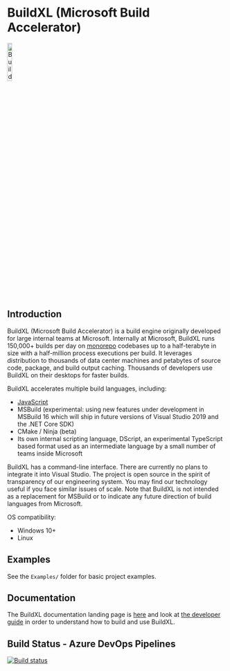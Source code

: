 # BuildXL (Microsoft Build Accelerator)

<img alt="BuildXL Icon" src="Public/Src/Branding/BuildXL.png" width=15%>

## Introduction

BuildXL (Microsoft Build Accelerator) is a build engine originally developed for large internal teams at Microsoft. Internally at Microsoft, BuildXL runs 150,000+ builds per day on [monorepo](https://en.wikipedia.org/wiki/Monorepo) codebases up to a half-terabyte in size with a half-million process executions per build. It leverages distribution to thousands of data center machines and petabytes of source code, package, and build output caching. Thousands of developers use BuildXL on their desktops for faster builds.

BuildXL accelerates multiple build languages, including:

* [JavaScript](Documentation/Wiki/Frontends/js-onboarding.md)
* MSBuild (experimental: using new features under development in MSBuild 16 which will ship in future versions of Visual Studio 2019 and the .NET Core SDK)
* CMake / Ninja (beta)
* Its own internal scripting language, DScript, an experimental TypeScript based format used as an intermediate language by a small number of teams inside Microsoft

BuildXL has a command-line interface. There are currently no plans to integrate it into Visual Studio. The project is open source in the spirit of transparency of our engineering system. You may find our technology useful if you face similar issues of scale. Note that BuildXL is not intended as a replacement for MSBuild or to indicate any future direction of build languages from Microsoft.

OS compatibility:
* Windows 10+
* Linux

## Examples
See the `Examples/` folder for basic project examples. 

## Documentation
The BuildXL documentation landing page is [here](Documentation/INDEX.md) and look at [the developer guide](Documentation/Wiki/DeveloperGuide.md) in order to understand how to build and use BuildXL.

## Build Status - Azure DevOps Pipelines
[![Build status](https://dev.azure.com/mseng/Domino/_apis/build/status/8196?branchName=master)](https://dev.azure.com/mseng/Domino/_build/latest?definitionId=8196)
